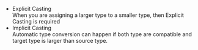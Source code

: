 * Explicit Casting    
  When you are assigning a larger type to a smaller type, then Explicit Casting is required
* Implicit Casting   
  Automatic type conversion can happen if both type are compatible and target type is larger than source type.
